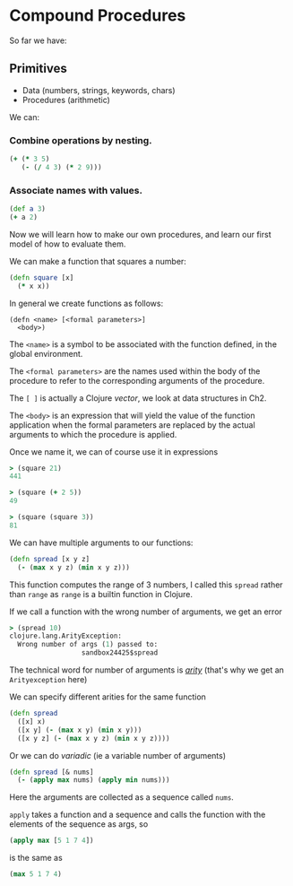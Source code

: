 # Compound Procedures

So far we have:

## Primitives
* Data (numbers, strings, keywords, chars)
* Procedures (arithmetic)

We can:
### Combine operations by nesting.
```clojure
(+ (* 3 5)
   (- (/ 4 3) (* 2 9)))
```

### Associate names with values.
```clojure
(def a 3)
(+ a 2)
```

Now we will learn how to make our own procedures, and learn our first model of how to evaluate them.

We can make a function that squares a number:

```clojure
(defn square [x]
  (* x x))
```

In general we create functions as follows:

```
(defn <name> [<formal parameters>]
  <body>)
```

The `<name>` is a symbol to be associated with the function defined, in the global environment.

The `<formal parameters>` are the names used within the body of the procedure to refer to the corresponding arguments of the procedure.

The `[ ]` is actually a Clojure *vector*, we look at data structures in Ch2.

The `<body>` is an expression that will yield the value of the function application when the formal parameters are replaced by the actual arguments to which the procedure is applied.

Once we name it, we can of course use it in expressions

```clojure
> (square 21)
441
```

```clojure
> (square (+ 2 5))
49
```

```clojure
> (square (square 3))
81
```

We can have multiple arguments to our functions:

```clojure
(defn spread [x y z]
  (- (max x y z) (min x y z)))
```

This function computes the range of 3 numbers, I called this `spread` rather
than `range` as `range` is a builtin function in Clojure.

If we call a function with the wrong number of arguments, we get an error

```clojure
> (spread 10)
clojure.lang.ArityException:
  Wrong number of args (1) passed to:
                  sandbox24425$spread
```

The technical word for number of arguments is *[arity](https://en.wikipedia.org/wiki/Arity)* (that's why we get an `Arityexception` here)

We can specify different arities for the same function

```clojure
(defn spread
  ([x] x)
  ([x y] (- (max x y) (min x y)))
  ([x y z] (- (max x y z) (min x y z))))
```

Or we can do *variadic* (ie a variable number of arguments)

```clojure
(defn spread [& nums]
  (- (apply max nums) (apply min nums)))
```

Here the arguments are collected as a sequence called `nums`.

`apply` takes a function and a sequence and calls the function with the elements
of the sequence as args, so

```clojure
(apply max [5 1 7 4])
```

is the same as

```clojure
(max 5 1 7 4)
```
